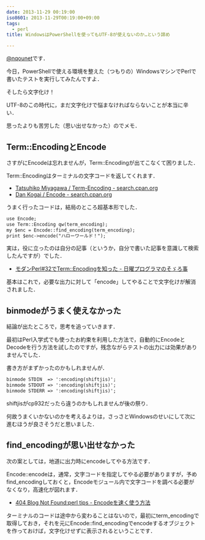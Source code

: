 ```yaml
---
date: 2013-11-29 00:19:00
iso8601: 2013-11-29T00:19:00+09:00
tags:
  - perl
title: WindowsはPowerShellを使ってもUTF-8が使えないのか…という諦め

---
```


<p><a href="https://twitter.com/nqounet">@nqounet</a>です．</p>

<p>今日，PowerShellで使える環境を整えた（つもりの）WindowsマシンでPerlで書いたテストを実行してみたんですよ．</p>

<p>そしたら文字化け！</p>

<p>UTF-8のこの時代に，まだ文字化けで悩まなければならないことが本当に辛い．</p>

<p>思ったよりも苦労した（思い出せなかった）のでメモ．
</p>

<h2>Term::EncodingとEncode</h2>

<p>さすがにEncodeは忘れませんが，Term::Encodingが出てこなくて困りました．</p>

<p>Term::Encodingはターミナルの文字コードを返してくれます．</p>

<ul>
    <li><a href="http://search.cpan.org/dist/Term-Encoding/">Tatsuhiko Miyagawa / Term-Encoding - search.cpan.org</a></li>
    <li><a href="http://search.cpan.org/dist/Encode/">Dan Kogai / Encode - search.cpan.org</a></li>
</ul>

<p>うまく行ったコードは，結局のところ超基本形でした．</p>

```default
use Encode;
use Term::Encoding qw(term_encoding);
my $enc = Encode::find_encoding(term_encoding);
print $enc->encode("ハローワールド！");
```

<p>実は，役に立ったのは自分の記事（というか，自分で書いた記事を意識して検索したんですが）でした．</p>

<ul>
    <li><a href="https://www.nqou.net/2010/06/02/013759">モダンPerl#32でTerm::Encodingを知った - 日曜プログラマのそゞろ事</a></li>
</ul>

<p>基本はこれで，必要な出力に対して「encode」してやることで文字化けが解消されました．</p>

<h2>binmodeがうまく使えなかった</h2>

<p>結論が出たところで，思考を追っていきます．</p>

<p>最初はPerl入学式でも使ったお約束を利用した方法で，自動的にEncodeとDecodeを行う方法を試したのですが，残念ながらテストの出力には効果がありませんでした．</p>

<p>書き方がまずかったのかもしれませんが．</p>

```default
binmode STDIN  => ':encoding(shiftjis)';
binmode STDOUT => ':encoding(shiftjis)';
binmode STDERR => ':encoding(shiftjis)';
```

<p>shiftjisがcp932だったら違うのかもしれませんが後の祭り．</p>

<p>何故うまくいかないのかを考えるよりは，さっさとWindowsのせいにして次に進むほうが良さそうだと思いました．</p>

<h2>find_encodingが思い出せなかった</h2>

<p>次の案としては，地道に出力時にencodeしてやる方法です．</p>

<p>Encode::encodeは，通常，文字コードを指定してやる必要がありますが，予めfind_encodingしておくと，Encodeモジュール内で文字コードを調べる必要がなくなり，高速化が図れます．</p>

<ul>
    <li><a href="http://blog.livedoor.jp/dankogai/archives/50815457.html">404 Blog Not Found:perl tips - Encodeを速く使う方法</a></li>
</ul>

<p>ターミナルのコードは途中から変わることはないので，最初にterm_encodingで取得しておき，それを元にEncode::find_encodingでencodeするオブジェクトを作っておけば，文字化けせずに表示されるということです．</p>
    	